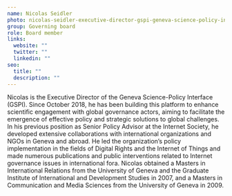 ```yaml
---
name: Nicolas Seidler
photo: nicolas-seidler-executive-director-gspi-geneva-science-policy-interface.jpg
group: Governing board
role: Board member
links:
  website: ""
  twitter: ""
  linkedin: ""
seo:
  title: ""
  description: ""
---
```


Nicolas is the Executive Director of the Geneva Science-Policy Interface (GSPI). Since October 2018, he has been building this platform to enhance scientific engagement with global governance actors, aiming to facilitate the emergence of effective policy and strategic solutions to global challenges. In his previous position as Senior Policy Advisor at the Internet Society, he developed extensive collaborations with international organizations and NGOs in Geneva and abroad. He led the organization’s policy implementation in the fields of Digital Rights and the Internet of Things and made numerous publications and public interventions related to Internet governance issues in international fora. Nicolas obtained a Masters in International Relations from the University of Geneva and the Graduate Institute of International and Development Studies in 2007, and a Masters in Communication and Media Sciences from the University of Geneva in 2009.
